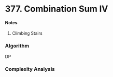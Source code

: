 # 377. Combination Sum IV

<h4>Notes</h4>

1. Climbing Stairs



<h3>Algorithm</h3>

DP


<h3>Complexity Analysis</h3>


